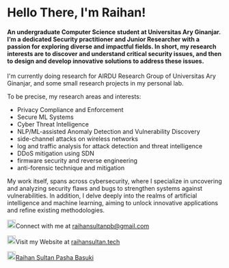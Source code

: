 # Hello There, I'm Raihan!
#### An undergraduate Computer Science student at Universitas Ary Ginanjar. I’m a dedicated Security practitioner and Junior Researcher with a passion for exploring diverse and impactful fields. In short, my research interests are to discover and understand critical security issues, and then to design and develop innovative solutions to address these issues.

I'm currently doing research for AIRDU Research Group of Universitas Ary Ginanjar, and some small research projects in my personal lab.

To be precise, my research areas and interests:

- Privacy Compliance and Enforcement
- Secure ML Systems
- Cyber Threat Intelligence
- NLP/ML-assisted Anomaly Detection and Vulnerability Discovery
- side-channel attacks on wireless networks
- log and traffic analysis for attack detection and threat intelligence
- DDoS mitigation using SDN
- firmware security and reverse engineering
- anti-forensic technique and mitigation

My work itself, spans across cybersecurity, where I specialize in uncovering and analyzing security flaws and bugs to strengthen systems against vulnerabilities. In addition, I delve deeply into the realms of artificial intelligence and machine learning, aiming to unlock innovative applications and refine existing methodologies.

<img src="https://img.icons8.com/?size=100&id=qyRpAggnV0zH&format=png&color=000000" width="20" height="20"></img>Connect with me at raihansultanpb@gmail.com

<img src="https://img.icons8.com/?size=100&id=9918&format=png&color=000000" width="20" height="20"></img>Visit my Website at [raihansultan.tech](https://raihansultan.tech)

<img src="https://img.icons8.com/?size=100&id=13930&format=png&color=000000" width="20" height="20"></img><a href="https://www.linkedin.com/in/raihansltn/">Raihan Sultan Pasha Basuki</a>
